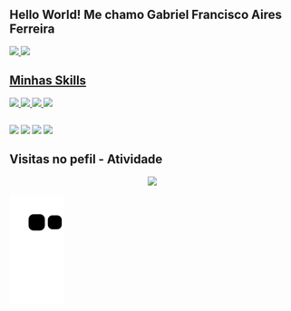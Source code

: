 ## Hello World! Me chamo Gabriel Francisco Aires Ferreira
<div>
 <a href="https://www.github.com/GabrielAires07">
  <img height="180em" src="https://github-readme-stats.vercel.app/api?username=GabrielAires07&show_icons=true&theme=dark&include_all_commits=true&count_private=true"/>
  <img height="180em" src="https://github-readme-stats.vercel.app/api/top-langs/?username=GabrielAires07&layout=compact&langs_count=16&theme=dark"/>
</div>
 

## Minhas Skills
 
<div>
<img width="30px" src="https://cdn.jsdelivr.net/gh/devicons/devicon/icons/html5/html5-plain-wordmark.svg" />
<img width="30px" src="https://cdn.jsdelivr.net/gh/devicons/devicon/icons/css3/css3-plain-wordmark.svg" />
<img width="30px" src="https://cdn.jsdelivr.net/gh/devicons/devicon/icons/react/react-original.svg" />
<img width="30px" src="https://cdn.jsdelivr.net/gh/devicons/devicon/icons/javascript/javascript-plain.svg" />

</div>
 
##

<div>
 <a href="https://api.whatsapp.com/send?phone=5534992203725&text=Ol%C3%A1!"><img src="https://img.shields.io/badge/WhatsApp-25D366?style=for-the-badge&logo=whatsapp&logoColor=white" /></a>
 <a href="https://www.instagram.com/gabriel.aires.359"><img src="https://img.shields.io/badge/Instagram-E4405F?style=for-the-badge&logo=instagram&logoColor=white" /></a>
 <a href="gabriel.aires07@outlook.com"><img src="https://img.shields.io/badge/-outlook-0078d4" /></a>
 <a href="https://www.linkedin.com/in/gabriel-aires-122428184/"><img src="https://img.shields.io/badge/LinkedIn-0077B5?style=for-the-badge&logo=linkedin&logoColor=white" /></a>
</div>

## Visitas no pefil - Atividade

<!-- Contador de visitas  -->

<p align="center" >   
  <img src="https://profile-counter.glitch.me/GabrielAires07/count.svg" />  
</p>

<!-- github workflow  -->

 ![github contribution grid snake animation](https://raw.githubusercontent.com/GabrielAires07/GabrielAires07/output/github-contribution-grid-snake.svg)

